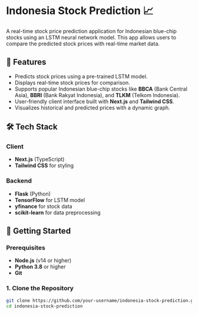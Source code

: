 # Indonesia Stock Prediction 📈

A real-time stock price prediction application for Indonesian blue-chip stocks using an LSTM neural network model. This app allows users to compare the predicted stock prices with real-time market data.

## 🌟 Features

- Predicts stock prices using a pre-trained LSTM model.
- Displays real-time stock prices for comparison.
- Supports popular Indonesian blue-chip stocks like **BBCA** (Bank Central Asia), **BBRI** (Bank Rakyat Indonesia), and **TLKM** (Telkom Indonesia).
- User-friendly client interface built with **Next.js** and **Tailwind CSS**.
- Visualizes historical and predicted prices with a dynamic graph.

## 🛠️ Tech Stack

### Client
- **Next.js** (TypeScript)
- **Tailwind CSS** for styling

### Backend
- **Flask** (Python)
- **TensorFlow** for LSTM model
- **yfinance** for stock data
- **scikit-learn** for data preprocessing

## 🚀 Getting Started

### Prerequisites

- **Node.js** (v14 or higher)
- **Python 3.8** or higher
- **Git**

### 1. Clone the Repository

```bash
git clone https://github.com/your-username/indonesia-stock-prediction.git
cd indonesia-stock-prediction
```
